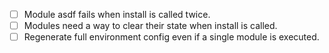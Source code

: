 * [ ] Module asdf fails when install is called twice.
* [ ] Modules need a way to clear their state when install is called.
* [ ] Regenerate full environment config even if a single module is
  executed.
